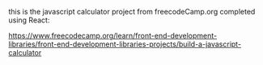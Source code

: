 this is the javascript calculator project from freecodeCamp.org completed using React:

https://www.freecodecamp.org/learn/front-end-development-libraries/front-end-development-libraries-projects/build-a-javascript-calculator